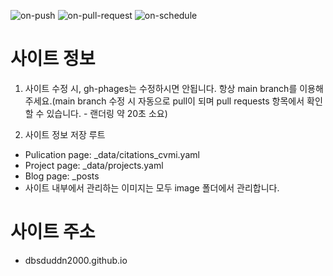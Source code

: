 
  ![on-push](../../actions/workflows/on-push.yaml/badge.svg)
  ![on-pull-request](../../actions/workflows/on-pull-request.yaml/badge.svg)
  ![on-schedule](../../actions/workflows/on-schedule.yaml/badge.svg)

  # 사이트 정보

  1. 사이트 수정 시, gh-phages는 수정하시면 안됩니다. 항상 main branch를 이용해주세요.(main branch 수정 시 자동으로 pull이 되며 pull requests 항목에서 확인 할 수 있습니다. - 랜더링 약 20초 소요)
     
  2. 사이트 정보 저장 루트
  - Pulication page: _data/citations_cvmi.yaml
  - Project page: _data/projects.yaml
  - Blog page: _posts
  - 사이트 내부에서 관리하는 이미지는 모두 image 폴더에서 관리합니다.


  # 사이트 주소
  - dbsduddn2000.github.io







